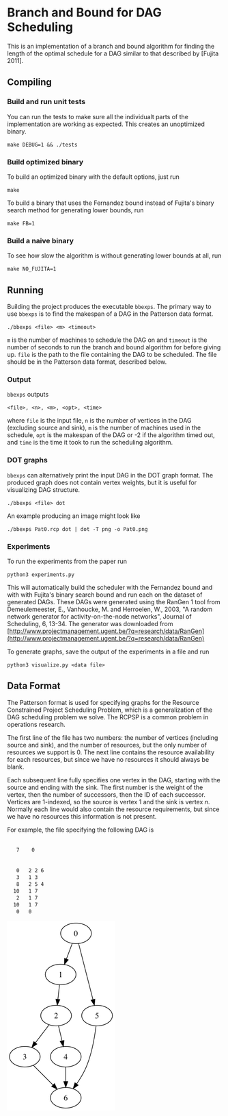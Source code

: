 # Branch and Bound for DAG Scheduling

This is an implementation of a branch and bound algorithm for finding the length of the optimal schedule for a DAG similar to that described by [Fujita 2011].

## Compiling

### Build and run unit tests
You can run the tests to make sure all the individualt parts of the implementation are working as expected. This creates an unoptimized binary.
```
make DEBUG=1 && ./tests
```

### Build optimized binary
To build an optimized binary with the default options, just run
```
make
```

To build a binary that uses the Fernandez bound instead of Fujita's binary search method for generating lower bounds, run
```
make FB=1
```

### Build a naive binary
To see how slow the algorithm is without generating lower bounds at all, run
```
make NO_FUJITA=1
```

## Running
Building the project produces the executable `bbexps`. The primary way to use `bbexps` is to find the makespan of a DAG in the Patterson data format.
```
./bbexps <file> <m> <timeout>
```

`m` is the number of machines to schedule the DAG on and `timeout` is the number of seconds to run the branch and bound algorithm for before giving up. `file` is the path to the file containing the DAG to be scheduled. The file should be in the Patterson data format, described below.

### Output
`bbexps` outputs
```
<file>, <n>, <m>, <opt>, <time>
```

where `file` is the input file, `n` is the number of vertices in the DAG (excluding source and sink), `m` is the number of machines used in the schedule, `opt` is the makespan of the DAG or -2 if the algorithm timed out, and `time` is the time it took to run the scheduling algorithm.

### DOT graphs
`bbexps` can alternatively print the input DAG in the DOT graph format. The produced graph does not contain vertex weights, but it is useful for visualizing DAG structure.
```
./bbexps <file> dot
```

An example producing an image might look like
```
./bbexps Pat0.rcp dot | dot -T png -o Pat0.png
```

### Experiments
To run the experiments from the paper run
```
python3 experiments.py
```

This will automatically build the scheduler with the Fernandez bound and with with Fujita's binary search bound and run each on the dataset of generated DAGs. These DAGs were generated using the RanGen 1 tool from Demeulemeester, E., Vanhoucke, M. and Herroelen, W., 2003, "A random network generator for activity-on-the-node networks", Journal of Scheduling, 6, 13-34. The generator was downloaded from [http://www.projectmanagement.ugent.be/?q=research/data/RanGen](http://www.projectmanagement.ugent.be/?q=research/data/RanGen)

To generate graphs, save the output of the experiments in a file and run
```
python3 visualize.py <data file>
```

## Data Format
The Patterson format is used for specifying graphs for the Resource Constrained Project Scheduling Problem, which is a generalization of the DAG scheduling problem we solve. The RCPSP is a common problem in operations research.

The first line of the file has two numbers: the number of vertices (including source and sink), and the number of resources, but the only number of resources we support is 0. The next line contains the resource availability for each resources, but since we have no resources it should always be blank.

Each subsequent line fully specifies one vertex in the DAG, starting with the source and ending with the sink. The first number is the weight of the vertex, then the number of successors, then the ID of each successor. Vertices are 1-indexed, so the source is vertex 1 and the sink is vertex *n*. Normally each line would also contain the resource requirements, but since we have no resources this information is not present.

For example, the file specifying the following DAG is
```

   7    0


   0   2 2 6
   3   1 3
   8   2 5 4
  10   1 7
   2   1 7
  10   1 7
   0   0
```

![Sample DAG](test.png)
